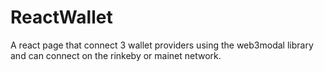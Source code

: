 # ReactWallet
A react page that connect 3 wallet providers using the web3modal library and can connect on the rinkeby or mainet network.

